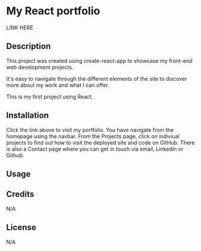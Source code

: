 # My React portfolio

LINK HERE

## Description

This project was created using create-react-app to showcase my front-end web development projects. 

It's easy to navigate through the different elements of the site to discover more about my work and what I can offer.

This is my first project using React.

## Installation

Click the link above to visit my portfolio. You have navigate from the homepage using the navbar. From the Projects page, click on indiviual projects to find out how to visit the deployed site and code on GitHub. There is also a Contact page where you can get in touch via email, LinkedIn or Github.

## Usage



## Credits

N/A

## License

N/A
